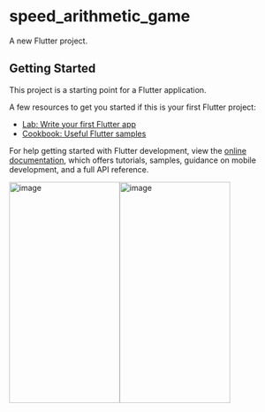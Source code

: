 # speed_arithmetic_game

A new Flutter project.

## Getting Started

This project is a starting point for a Flutter application.

A few resources to get you started if this is your first Flutter project:

- [Lab: Write your first Flutter app](https://docs.flutter.dev/get-started/codelab)
- [Cookbook: Useful Flutter samples](https://docs.flutter.dev/cookbook)

For help getting started with Flutter development, view the
[online documentation](https://docs.flutter.dev/), which offers tutorials,
samples, guidance on mobile development, and a full API reference.

<img src="https://user-images.githubusercontent.com/85451750/218326718-3b9e6385-00f5-4bdf-9cf8-d903b4e5a0e8.png" alt="image" width="200" height="400"><img src="https://user-images.githubusercontent.com/85451750/218326739-6dc00c74-bb89-447c-9219-43b6cf6985e7.png" alt="image" width="200" height="400">


